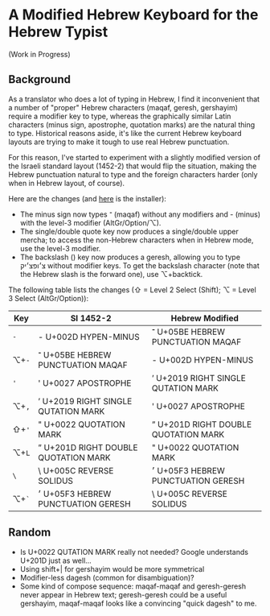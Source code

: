 # A Modified Hebrew Keyboard for the Hebrew Typist

(Work in Progress)

## Background

As a translator who does a lot of typing in Hebrew, I find it inconvenient that
a number of "proper" Hebrew characters (maqaf, geresh, gershayim) require a
modifier key to type, whereas the graphically similar Latin characters (minus
sign, apostrophe, quotation marks) are the natural thing to type. Historical
reasons aside, it's like the current Hebrew keyboard layouts are trying to make
it tough to use real Hebrew punctuation.

For this reason, I've started to experiment with a slightly modified version of
the Israeli standard layout (1452-2) that would flip the situation, making the
Hebrew punctuation natural to type and the foreign characters harder (only when
in Hebrew layout, of course).

Here are the changes (and [here](Hebrew%20Modified.dms?raw=true) is the installer):
- The minus sign now types ־ (maqaf) without any modifiers and - (minus) with the
  level-3 modifier (AltGr/Option/⌥).
- The single/double quote key now produces a single/double upper mercha; to access
  the non-Hebrew characters when in Hebrew mode, use the level-3 modifier.
- The backslash (\) key now produces a geresh, allowing you to type צ׳ופצ׳יק without
  modifier keys. To get the backslash character (note that the Hebrew slash is the
  forward one), use ⌥+backtick.

The following table lists the changes (⇧ = Level 2 Select (Shift); ⌥ = Level 3 Select (AltGr/Option)):

| Key        | SI 1452-2                             | Hebrew Modified                       |
| ---------- | ------------------------------------- | ------------------------------------- |
| `-`        | - U+002D HYPEN-MINUS                  | ־ U+05BE HEBREW PUNCTUATION MAQAF     |
| ⌥+`-`      | ־ U+05BE HEBREW PUNCTUATION MAQAF     | - U+002D HYPEN-MINUS                  |
| `'`        | ' U+0027 APOSTROPHE                   | ’ U+2019 RIGHT SINGLE QUTATION MARK   |
| ⌥+`,`      | ’ U+2019 RIGHT SINGLE QUTATION MARK   | ' U+0027 APOSTROPHE                   |
| ⇧+`'`      | " U+0022 QUOTATION MARK               | ” U+201D RIGHT DOUBLE QUOTATION MARK  |
| ⌥+`L`      | ” U+201D RIGHT DOUBLE QUOTATION MARK  | " U+0022 QUOTATION MARK               |
| `\`        | \ U+005C REVERSE SOLIDUS              | ׳ U+05F3 HEBREW PUNCTUATION GERESH    |
| ⌥+`` ` ``  | ׳  U+05F3 HEBREW PUNCTUATION GERESH   | \ U+005C REVERSE SOLIDUS              |


## Random
- Is U+0022 QUTATION MARK really not needed? Google understands U+201D just as well...
- Using shift+\| for gershayim would be more symmetrical
- Modifier-less dagesh (common for disambiguation)?
- Some kind of compose sequence: maqaf-maqaf and geresh-geresh never appear in Hebrew text;
  geresh-geresh could be a useful gershayim, maqaf-maqaf looks like a convincing "quick dagesh"
  to me.
